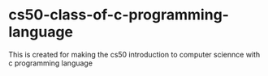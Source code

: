 # cs50-class-of-c-programming-language

This is created for making the cs50 introduction to computer sciennce with c programming language 

